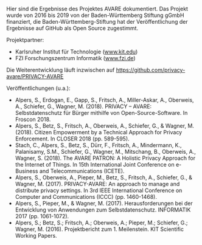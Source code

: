 Hier sind die Ergebnisse des Projektes AVARE dokumentiert.
Das Projekt wurde von 2016 bis 2019 von der Baden-Württemberg Stiftung gGmbH finanziert,
die Baden-Württemberg-Stiftung hat der Veröffentlichung der Ergebnisse auf GitHub als Open Source zugestimmt.

Projektpartner:
- Karlsruher Institut für Technologie (www.kit.edu)
- FZI Forschungszentrum Informatik (www.fzi.de)

Die Weiterentwicklung läuft inzwischen auf https://github.com/privacy-avare/PRIVACY-AVARE

Veröffentlichungen (u.a.):
- Alpers, S., Erdogan, E., Gapp, S., Fritsch, A., Miller-Askar, A., Oberweis, A., Schiefer, G., Wagner, M. (2018). PRIVACY – AVARE: Selbstdatenschutz für Bürger mithilfe von Open-Source-Software. In Froscon 2018.
- Alpers, S., Betz, S., Fritsch, A., Oberweis, A., Schiefer, G., & Wagner, M. (2018). Citizen Empowerment by a Technical Approach for Privacy Enforcement. In CLOSER 2018 (pp. 589-595).
- Stach, C., Alpers, S., Betz, S., Dürr, F., Fritsch, A., Mindermann, K., Palanisamy, S.M., Schiefer, G., Wagner, M., Mitschang, B., Oberweis, A., Wagner, S. (2018). The AVARE PATRON: A Holistic Privacy Approach for the Internet of Things. In 15th International Joint Conference on e-Business and Telecommunications (ICETE).
- Alpers, S., Oberweis, A., Pieper, M., Betz, S., Fritsch, A., Schiefer, G., & Wagner, M. (2017). PRIVACY-AVARE: An approach to manage and distribute privacy settings. In 3rd IEEE International Conference on Computer and Communications (ICCC) (pp. 1460-1468).
- Alpers, S., Pieper, M., & Wagner, M. (2017). Herausforderungen bei der Entwicklung von Anwendungen zum Selbstdatenschutz. INFORMATIK 2017 (pp. 1061-1072).
- Alpers, S.; Betz, S.; Fritsch, A.; Oberweis, A.; Pieper, M.; Schiefer, G.; Wagner, M. (2016). Projektbericht zum 1. Meilenstein. KIT Scientific Working Papers.

